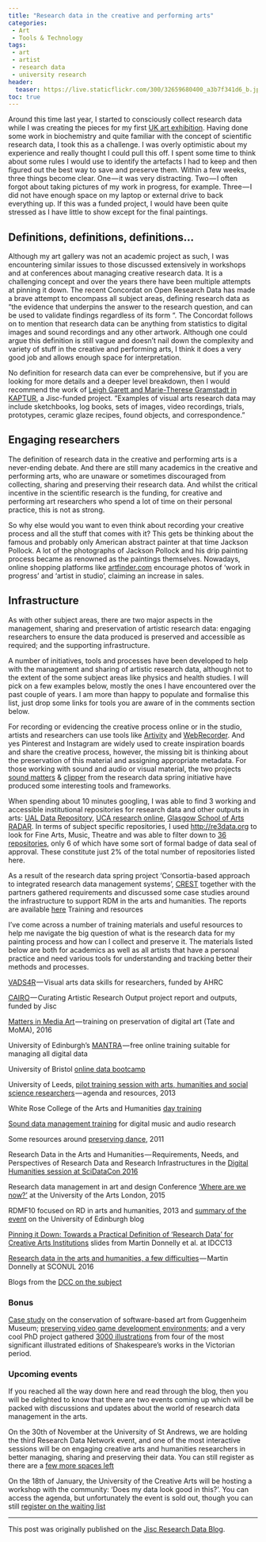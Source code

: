 ```yaml
---
title: "Research data in the creative and performing arts"
categories:
 - Art
 - Tools & Technology
tags:
 - art
 - artist
 - research data
 - university research
header:
  teaser: https://live.staticflickr.com/300/32659680400_a3b7f341d6_b.jpg
toc: true
---   
```


Around this time last year, I started to consciously collect research data while I was creating the pieces for my first [UK art exhibition](/paintings/01-love/). Having done some work in biochemistry and quite familiar with the concept of scientific research data, I took this as a challenge. I was overly optimistic about my experience and really thought I could pull this off. I spent some time to think about some rules I would use to identify the artefacts I had to keep and then figured out the best way to save and preserve them. Within a few weeks, three things become clear. One — it was very distracting. Two — I often forgot about taking pictures of my work in progress, for example. Three — I did not have enough space on my laptop or external drive to back everything up. If this was a funded project, I would have been quite stressed as I have little to show except for the final paintings.

## Definitions, definitions, definitions…

Although my art gallery was not an academic project as such, I was encountering similar issues to those discussed extensively in workshops and at conferences about managing creative research data. It is a challenging concept and over the years there have been multiple attempts at pinning it down. The recent Concordat on Open Research Data has made a brave attempt to encompass all subject areas, defining research data as “the evidence that underpins the answer to the research question, and can be used to validate findings regardless of its form “. The Concordat follows on to mention that research data can be anything from statistics to digital images and sound recordings and any other artwork. Although one could argue this definition is still vague and doesn’t nail down the complexity and variety of stuff in the creative and performing arts, I think it does a very good job and allows enough space for interpretation.

No definition for research data can ever be comprehensive, but if you are looking for more details and a deeper level breakdown, then I would recommend the work of [Leigh Garett and Marie-Therese Gramstadt in KAPTUR](http://ewic.bcs.org/content/ConWebDoc/46109), a Jisc-funded project. “Examples of visual arts research data may include sketchbooks, log books, sets of images, video recordings, trials, prototypes, ceramic glaze recipes, found objects, and correspondence.”

## Engaging researchers

The definition of research data in the creative and performing arts is a never-ending debate. And there are still many academics in the creative and performing arts, who are unaware or sometimes discouraged from collecting, sharing and preserving their research data. And whilst the critical incentive in the scientific research is the funding, for creative and performing art researchers who spend a lot of time on their personal practice, this is not as strong.

So why else would you want to even think about recording your creative process and all the stuff that comes with it? This gets be thinking about the famous and probably only American abstract painter at that time Jackson Pollock. A lot of the photographs of Jackson Pollock and his drip painting process became as renowned as the paintings themselves. Nowadays, online shopping platforms like [artfinder.com](http://artfinder.com/) encourage photos of ‘work in progress’ and ‘artist in studio’, claiming an increase in sales.



## Infrastructure

As with other subject areas, there are two major aspects in the management, sharing and preservation of artistic research data: engaging researchers to ensure the data produced is preserved and accessible as required; and the supporting infrastructure.

A number of initiatives, tools and processes have been developed to help with the management and sharing of artistic research data, although not to the extent of the some subject areas like physics and health studies. I will pick on a few examples below, mostly the ones I have encountered over the past couple of years. I am more than happy to populate and formalise this list, just drop some links for tools you are aware of in the comments section below.

For recording or evidencing the creative process online or in the studio, artists and researchers can use tools like [Artivity](http://artivity.io/) and [WebRecorder](https://webrecorder.io/). And yes Pinterest and Instagram are widely used to create inspiration boards and share the creative process, however, the missing bit is thinking about the preservation of this material and assigning appropriate metadata. For those working with sound and audio or visual material, the two projects [sound matters](http://www.crisap.org/research/projects/sound-matters/) & [clipper](http://blog.clippertube.com/) from the research data spring initiative have produced some interesting tools and frameworks.

When spending about 10 minutes googling, I was able to find 3 working and accessible institutional repositories for research data and other outputs in arts: [UAL Data Repository](http://researchdata.arts.ac.uk/), [UCA research online](http://www.research.ucreative.ac.uk/), [Glasgow School of Arts RADAR](http://radar.gsa.ac.uk/). In terms of subject specific repositories, I used http://re3data.org to look for Fine Arts, Music, Theatre and was able to filter down to [36 repositories](http://service.re3data.org/search?query=&subjects%5B%5D=10301%20Art%20History&subjects%5B%5D=103%20Fine%20Arts%2C%20Music%2C%20Theatre%20and%20Media%20Studies), only 6 of which have some sort of formal badge of data seal of approval. These constitute just 2% of the total number of repositories listed here.

As a result of the research data spring project ‘Consortia-based approach to integrated research data management systems’, [CREST](http://crest.ac.uk/) together with the partners gathered requirements and discussed some case studies around the infrastructure to support RDM in the arts and humanities. The reports are available [here](http://www.crest.ac.uk/project-reports-and-case-studies/)
Training and resources

I’ve come across a number of training materials and useful resources to help me navigate the big question of what is the research data for my painting process and how can I collect and preserve it. The materials listed below are both for academics as well as all artists that have a personal practice and need various tools for understanding and tracking better their methods and processes.

[VADS4R](http://www.vads4r.vads.ac.uk/p/welcome.html) — Visual arts data skills for researchers, funded by AHRC

[CAIRO](http://www.webarchive.org.uk/wayback/archive/20140614073310/http://www.jisc.ac.uk/whatwedo/programmes/mrd/rdmtrain/cairo.aspx) — Curating Artistic Research Output project report and outputs, funded by Jisc

[Matters in Media Art](http://mattersinmediaart.org/sustaining-your-collection.html) — training on preservation of digital art (Tate and MoMA), 2016

University of Edinburgh’s [MANTRA](http://datalib.edina.ac.uk/mantra/) — free online training suitable for managing all digital data

University of Bristol [online data bootcamp](https://data.blogs.ilrt.org/bootcamp/)

University of Leeds, [pilot training session with arts, humanities and social science researchers](https://library.leeds.ac.uk/info/377/roadmap/123/roadmap_events/2) — agenda and resources, 2013

White Rose College of the Arts and Humanities [day training](http://wrocah.ac.uk/training/wrocah-open-training/rdm-arts-hum/)

[Sound data management training](https://code.soundsoftware.ac.uk/projects/sodamat) for digital music and audio research

Some resources around [preserving dance](http://projects.kmi.open.ac.uk/e-dance/), 2011

Research Data in the Arts and Humanities — Requirements, Needs, and Perspectives of Research Data and Research Infrastructures in the [Digital Humanities session at SciDataCon 2016](http://www.scidatacon.org/2016/sessions/78/)

Research data management in art and design Conference [‘Where are we now?’](https://www.youtube.com/watch?v=UDx_h1Xb1n4) at the University of the Arts London, 2015

RDMF10 focused on RD in arts and humanities, 2013 and [summary of the event](http://datablog.is.ed.ac.uk/2013/09/24/rdmf10-research-data-management-in-the-arts-and-humanities/) on the University of Edinburgh blog

[Pinning it Down: Towards a Practical Definition of ‘Research Data’ for Creative Arts Institutions](http://www.slideshare.net/MariekeGuy/pinning-it-down-towards-a-practical-definition-of-research-data-for-creative-arts-institutions) slides from Martin Donnelly et al. at IDCC13

[Research data in the arts and humanities, a few difficulties](http://www.slideshare.net/martindonnelly/research-data-in-the-arts-and-humanities-a-few-difficulties) — Martin Donnelly at SCONUL 2016

Blogs from the [DCC on the subject](http://www.dcc.ac.uk/news/creative-arts)

### Bonus

[Case study](https://dx.doi.org/10.6084/m9.figshare.4141737.v1) on the conservation of software-based art from Guggenheim Museum; [preserving video game development environments](https://dx.doi.org/10.6084/m9.figshare.4141737.v1); and a very cool PhD project gathered [3000 illustrations](http://hyperallergic.com/326101/to-browse-or-not-to-browse-3000-victorian-illustrations-of-shakespeare-published-online/) from four of the most significant illustrated editions of Shakespeare’s works in the Victorian period.

### Upcoming events

If you reached all the way down here and read through the blog, then you will be delighted to know that there are two events coming up which will be packed with discussions and updates about the world of research data management in the arts.

On the 30th of November at the University of St Andrews, we are holding the third Research Data Network event, and one of the most interactive sessions will be on engaging creative arts and humanities researchers in better managing, sharing and preserving their data. You can still register as there are a [few more spaces left](https://www.jisc.ac.uk/events/research-data-network-workshop-30-nov-2016)

On the 18th of January, the University of the Creative Arts will be hosting a workshop with the community: ‘Does my data look good in this?’. You can access the agenda, but unfortunately the event is sold out, though you can still [register on the waiting list](https://www.eventbrite.co.uk/e/does-my-data-look-good-in-this-tickets-27755481392)

****
This post was originally published on the [Jisc Research Data Blog](https://researchdata.jiscinvolve.org/wp/2016/11/22/research-data-creative-performing-arts/).